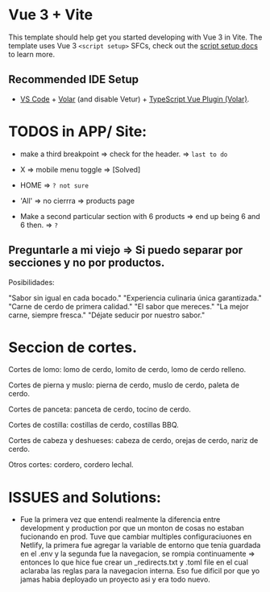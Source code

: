 # Vue 3 + Vite

This template should help get you started developing with Vue 3 in Vite. The template uses Vue 3 `<script setup>` SFCs, check out the [script setup docs](https://v3.vuejs.org/api/sfc-script-setup.html#sfc-script-setup) to learn more.

## Recommended IDE Setup

- [VS Code](https://code.visualstudio.com/) + [Volar](https://marketplace.visualstudio.com/items?itemName=Vue.volar) (and disable Vetur) + [TypeScript Vue Plugin (Volar)](https://marketplace.visualstudio.com/items?itemName=Vue.vscode-typescript-vue-plugin).

# TODOS in APP/ Site: 
- make a third breakpoint => check for the header. => `last to do`
- X => mobile menu toggle => [Solved]
- HOME => `? not sure`

- 'All' => no cierrra => products page
- Make a second particular section with 6 products => end up being 6 and 6 then. => `?`
 
 ## Preguntarle a mi viejo => Si puedo separar por secciones y no por productos. 

Posibilidades: 

"Sabor sin igual en cada bocado."
"Experiencia culinaria única garantizada."
"Carne de cerdo de primera calidad."
"El sabor que mereces."
"La mejor carne, siempre fresca."
"Déjate seducir por nuestro sabor."

# Seccion de cortes.

Cortes de lomo: lomo de cerdo, lomito de cerdo, lomo de cerdo relleno.

Cortes de pierna y muslo: pierna de cerdo, muslo de cerdo, paleta de cerdo.

Cortes de panceta: panceta de cerdo, tocino de cerdo.

Cortes de costilla: costillas de cerdo, costillas BBQ.

Cortes de cabeza y deshueses: cabeza de cerdo, orejas de cerdo, nariz de cerdo.

Otros cortes: cordero, cordero lechal.

# ISSUES and Solutions: 
- Fue la primera vez que entendi realmente  la diferencia entre development y production por que un monton de cosas no estaban fucionando en prod.
 Tuve que cambiar multiples configuraciuones en Netlify, la primera fue agregar la variable de entorno que tenia guardada en el .env 
 y la segunda fue la navegacion, se rompia continuamente => entonces lo que hice fue crear un _redirects.txt y .toml file en el cual aclaraba las reglas para la navegacion interna. 
  Eso fue dificil por que yo jamas habia deployado un proyecto asi y era todo nuevo. 

